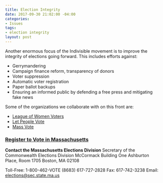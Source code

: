 ```yaml
---
title: Election Integrity
date: 2017-09-30 21:02:00 -04:00
categories:
- Issues
tags:
- election integrity
layout: post
---
```


Another enormous focus of the Indivisible movement is to improve the integrity of elections going forward. This includes efforts against: 
* Gerrymandering
* Campaign finance reform, transparency of donors
* Voter suppression
* Automatic voter registration
* Paper ballot backups
* Ensuring an informed public by defending a free press and mitigating fake news

Some of the organizations we collaborate with on this front are:
* [League of Women Voters](http://lwv.org/)
* [Let People Vote](https://www.aclu.org/other/let-people-vote-removing-restrictions-and-barriers-voting-america)
* [Mass Vote](http://massvote.org/)

### [Register to Vote in Massachusetts](https://www.sec.state.ma.us/ovr/)

**Contact the Massachusetts Elections Division**
Secretary of the Commonwealth
Elections Division
McCormack Building
One Ashburton Place, Room 1705
Boston, MA 02108

Toll-Free: 1-800-462-VOTE (8683)
617-727-2828
Fax: 617-742-3238
Email: elections@sec.state.ma.us